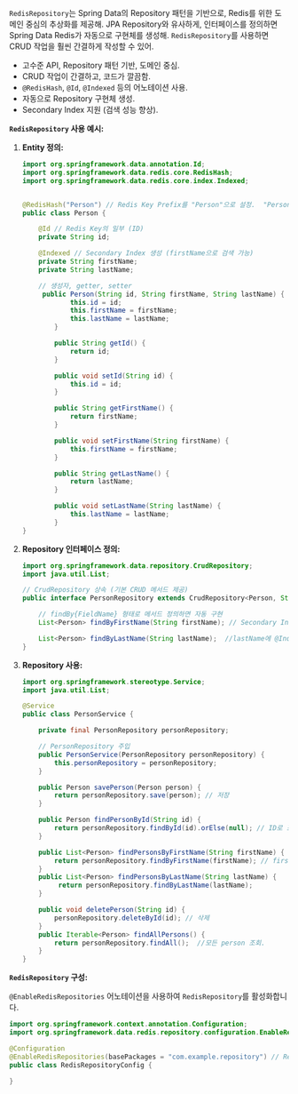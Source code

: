 `RedisRepository`는 Spring Data의 Repository 패턴을 기반으로, Redis를 위한 도메인 중심의 추상화를 제공해. JPA Repository와 유사하게, 인터페이스를 정의하면 Spring Data Redis가 자동으로 구현체를 생성해. `RedisRepository`를 사용하면 CRUD 작업을 훨씬 간결하게 작성할 수 있어.

- 고수준 API, Repository 패턴 기반, 도메인 중심.
- CRUD 작업이 간결하고, 코드가 깔끔함.
- `@RedisHash`, `@Id`, `@Indexed` 등의 어노테이션 사용.
- 자동으로 Repository 구현체 생성.
- Secondary Index 지원 (검색 성능 향상).

**`RedisRepository` 사용 예시:**

1. **Entity 정의:**
    
    ```java
    import org.springframework.data.annotation.Id;
    import org.springframework.data.redis.core.RedisHash;
    import org.springframework.data.redis.core.index.Indexed;
    
    
    @RedisHash("Person") // Redis Key Prefix를 "Person"으로 설정.  "Person:{id}"
    public class Person {
    
        @Id // Redis Key의 일부 (ID)
        private String id;
    
        @Indexed // Secondary Index 생성 (firstName으로 검색 가능)
        private String firstName;
        private String lastName;
    
        // 생성자, getter, setter
         public Person(String id, String firstName, String lastName) {
                this.id = id;
                this.firstName = firstName;
                this.lastName = lastName;
            }
    
            public String getId() {
                return id;
            }
    
            public void setId(String id) {
                this.id = id;
            }
    
            public String getFirstName() {
                return firstName;
            }
    
            public void setFirstName(String firstName) {
                this.firstName = firstName;
            }
    
            public String getLastName() {
                return lastName;
            }
    
            public void setLastName(String lastName) {
                this.lastName = lastName;
            }
    }
    ```
    
2. **Repository 인터페이스 정의:**
    ```java
    import org.springframework.data.repository.CrudRepository;
    import java.util.List;
    
    // CrudRepository 상속 (기본 CRUD 메서드 제공)
    public interface PersonRepository extends CrudRepository<Person, String> {
    
        // findBy{FieldName} 형태로 메서드 정의하면 자동 구현
        List<Person> findByFirstName(String firstName); // Secondary Index를 이용한 검색
    
        List<Person> findByLastName(String lastName);  //lastName에 @Indexed 없으므로, Full Scan.
    }
    ```
    
3. **Repository 사용:**
    
    ```java
    import org.springframework.stereotype.Service;
    import java.util.List;
    
    @Service
    public class PersonService {
    
        private final PersonRepository personRepository;
    
        // PersonRepository 주입
        public PersonService(PersonRepository personRepository) {
            this.personRepository = personRepository;
        }
    
        public Person savePerson(Person person) {
            return personRepository.save(person); // 저장
        }
    
        public Person findPersonById(String id) {
            return personRepository.findById(id).orElse(null); // ID로 조회
        }
    
        public List<Person> findPersonsByFirstName(String firstName) {
            return personRepository.findByFirstName(firstName); // firstName으로 조회
        }
        public List<Person> findPersonsByLastName(String lastName) {
             return personRepository.findByLastName(lastName);
        }
    
        public void deletePerson(String id) {
            personRepository.deleteById(id); // 삭제
        }
        public Iterable<Person> findAllPersons() {
            return personRepository.findAll();  //모든 person 조회.
        }
    }
    ```
    

**`RedisRepository` 구성:**

`@EnableRedisRepositories` 어노테이션을 사용하여 `RedisRepository`를 활성화합니다.

```java
import org.springframework.context.annotation.Configuration;
import org.springframework.data.redis.repository.configuration.EnableRedisRepositories;

@Configuration
@EnableRedisRepositories(basePackages = "com.example.repository") // Repository 인터페이스가 위치한 패키지 지정
public class RedisRepositoryConfig {

}
```